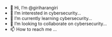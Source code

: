 - 👋 Hi, I’m @giriharangiri
- 👀 I’m interested in cybersecurity...
- 🌱 I’m currently learning cybersecurity...
- 💞️ I’m looking to collaborate on cybersecurity...
- 📫 How to reach me ...

<!---
giriharangiri/giriharangiri is a ✨ special ✨ repository because its `README.md` (this file) appears on your GitHub profile.
You can click the Preview link to take a look at your changes.
--->
